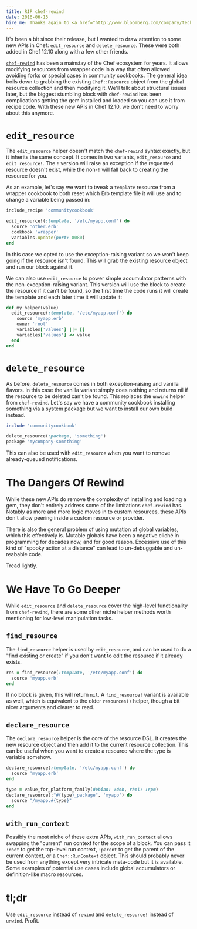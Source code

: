 ```yaml
---
title: RIP chef-rewind
date: 2016-06-15
hire_me: Thanks again to <a href="http://www.bloomberg.com/company/technology/">Bloomberg</a> for supporting my Chef community work.
---
```


It's been a bit since their release, but I wanted to draw attention to some new APIs in
Chef: `edit_resource` and `delete_resource`. These were both added in Chef 12.10
along with a few other friends.

[`chef-rewind`](https://github.com/thommay/chef-rewind) has been a mainstay of
the Chef ecosystem for years. It allows modifying resources from wrapper code in
a way that often allowed avoiding forks or special cases in community cookbooks.
The general idea boils down to grabbing the existing `Chef::Resource` object
from the global resource collection and then modifying it. We'll talk about
structural issues later, but the biggest stumbling block with `chef-rewind` has been
complications getting the gem installed and loaded so you can use it from
recipe code. With these new APIs in Chef 12.10, we don't need to worry about
this anymore.

# `edit_resource`

The `edit_resource` helper doesn't match the `chef-rewind` syntax exactly, but
it inherits the same concept. It comes in two variants, `edit_resource` and
`edit_resource!`. The `!` version will raise an exception if the requested
resource doesn't exist, while the non-`!` will fall back to creating the
resource for you.

As an example, let's say we want to tweak a `template` resource from a wrapper
cookbook to both reset which Erb template file it will use and to change a
variable being passed in:

```ruby
include_recipe 'communitycookbook'

edit_resource!(:template, '/etc/myapp.conf') do
  source 'other.erb'
  cookbook 'wrapper'
  variables.update(port: 8080)
end
```

In this case we opted to use the exception-raising variant so we won't keep
going if the resource isn't found. This will grab the existing resource object
and run our block against it.

We can also use `edit_resource` to power simple accumulator patterns with the
non-exception-raising variant. This version will use the block to create the
resource if it can't be found, so the first time the code runs it will create
the template and each later time it will update it:

```ruby
def my_helper(value)
  edit_resource(:template, '/etc/myapp.conf') do
    source 'myapp.erb'
    owner 'root'
    variables['values'] ||= []
    variables['values'] << value
  end
end
```

# `delete_resource`

As before, `delete_resource` comes in both exception-raising and vanilla
flavors. In this case the vanilla variant simply does nothing and returns nil
if the resource to be deleted can't be found. This replaces the `unwind` helper
from `chef-rewind`. Let's say we have a community cookbook installing something
via a system package but we want to install our own build instead.

```ruby
include 'communitycookbook'

delete_resource(:package, 'something')
package 'mycompany-something'
```

This can also be used with `edit_resource` when you want to remove already-queued
notifications.

# The Dangers Of Rewind

While these new APIs do remove the complexity of installing and loading a gem,
they don't entirely address some of the limitations `chef-rewind` has. Notably
as more and more logic moves in to custom resources, these APIs don't allow
peering inside a custom resource or provider.

There is also the general problem of using mutation of global variables, which
this effectively is. Mutable globals have been a negative cliché in programming
for decades now, and for good reason. Excessive use of this kind of "spooky
action at a distance" can lead to un-debuggable and un-reabable code.

Tread lightly.

# We Have To Go Deeper

While `edit_resource` and `delete_resource` cover the high-level functionality
from `chef-rewind`, there are some other niche helper methods worth mentioning
for low-level manipulation tasks.

## `find_resource`

The `find_resource` helper is used by `edit_resource`, and can be used to
do a "find existing or create" if you don't want to edit the resource if it
already exists.

```ruby
res = find_resource(:template, '/etc/myapp.conf') do
  source 'myapp.erb'
end
```

If no block is given, this will return `nil`. A `find_resource!` variant is
available as well, which is equivalent to the older `resources()` helper, though
a bit nicer arguments and clearer to read.

## `declare_resource`

The `declare_resource` helper is the core of the resource DSL. It creates the new
resource object and then add it to the current resource collection. This can be
useful when you want to create a resource where the type is variable somehow.

```ruby
declare_resource(:template, '/etc/myapp.conf') do
  source 'myapp.erb'
end

type = value_for_platform_family(debian: :deb, rhel: :rpm)
declare_resource(:"#{type}_package", 'myapp') do
  source "/myapp.#{type}"
end
```

## `with_run_context`

Possibly the most niche of these extra APIs, `with_run_context` allows swapping
the "current" run context for the scope of a block. You can pass it `:root` to
get the top-level run context, `:parent` to get the parent of the current
context, or a `Chef::RunContext` object. This should probably never be used from
anything except very intricate meta-code but it is available. Some examples of
potential use cases include global accumulators or definition-like macro resources.

# tl;dr

Use `edit_resource` instead of `rewind` and `delete_resource!` instead of
`unwind`. Profit.
